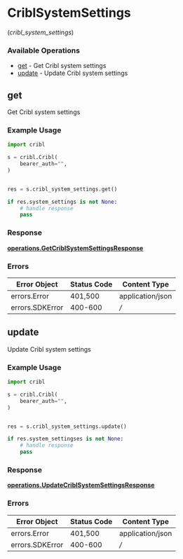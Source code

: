 # CriblSystemSettings
(*cribl_system_settings*)

### Available Operations

* [get](#get) - Get Cribl system settings
* [update](#update) - Update Cribl system settings

## get

Get Cribl system settings

### Example Usage

```python
import cribl

s = cribl.Cribl(
    bearer_auth="",
)


res = s.cribl_system_settings.get()

if res.system_settings is not None:
    # handle response
    pass
```


### Response

**[operations.GetCriblSystemSettingsResponse](../../models/operations/getcriblsystemsettingsresponse.md)**
### Errors

| Error Object     | Status Code      | Content Type     |
| ---------------- | ---------------- | ---------------- |
| errors.Error     | 401,500          | application/json |
| errors.SDKError  | 400-600          | */*              |

## update

Update Cribl system settings

### Example Usage

```python
import cribl

s = cribl.Cribl(
    bearer_auth="",
)


res = s.cribl_system_settings.update()

if res.system_settingses is not None:
    # handle response
    pass
```


### Response

**[operations.UpdateCriblSystemSettingsResponse](../../models/operations/updatecriblsystemsettingsresponse.md)**
### Errors

| Error Object     | Status Code      | Content Type     |
| ---------------- | ---------------- | ---------------- |
| errors.Error     | 401,500          | application/json |
| errors.SDKError  | 400-600          | */*              |
